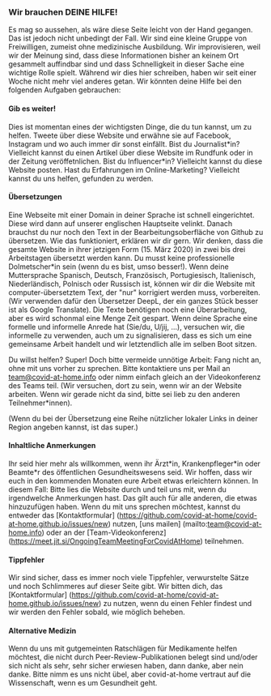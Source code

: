 ### Wir brauchen DEINE HILFE!

Es mag so aussehen, als wäre diese Seite leicht von der Hand gegangen. Das ist jedoch nicht unbedingt der Fall. Wir sind eine kleine Gruppe von Freiwilligen, zumeist ohne medizinische Ausbildung. Wir improvisieren, weil wir der Meinung sind, dass diese Informationen bisher an keinem Ort gesammelt auffindbar sind und dass Schnelligkeit in dieser Sache eine wichtige Rolle spielt. Während wir dies hier schreiben, haben wir seit einer Woche nicht mehr viel anderes getan. Wir könnten deine Hilfe bei den folgenden Aufgaben gebrauchen:

#### Gib es weiter!

Dies ist momentan eines der wichtigsten Dinge, die du tun kannst, um zu helfen. Tweete über diese Website und erwähne sie auf Facebook, Instagram und wo auch immer dir sonst einfällt. Bist du Journalist\*in? Vielleicht kannst du einen Artikel über diese Website im Rundfunk oder in der Zeitung veröffetnlichen. Bist du Influencer\*in? Vielleicht kannst du diese Website posten. Hast du Erfahrungen im Online-Marketing? Vielleicht kannst du uns helfen, gefunden zu werden.

#### Übersetzungen

Eine Webseite mit einer Domain in deiner Sprache ist schnell eingerichtet. Diese wird dann auf unserer englischen Hauptseite velinkt. Danach brauchst du nur noch den Text in der Bearbeitungsoberfläche von Github zu übersetzen. Wie das funktioniert, erklären wir dir gern. Wir denken, dass die gesamte Website in ihrer jetzigen Form (15. März 2020) in zwei bis drei Arbeitstagen übersetzt werden kann. Du musst keine professionelle Dolmetscher\*in sein (wenn du es bist, umso besser!). Wenn deine Muttersprache Spanisch, Deutsch, Französisch, Portugiesisch, Italienisch, Niederländisch, Polnisch oder Russisch ist, können wir dir die Website mit computer-übersetztem Text, der "nur" korrigiert werden muss, vorbereiten. (Wir verwenden dafür den Übersetzer DeepL, der ein ganzes Stück besser ist als Google Translate). Die Texte benötigen noch eine Überarbeitung, aber es wird schonmal eine Menge Zeit gespart. Wenn deine Sprache eine formelle und informelle Anrede hat (Sie/du, U/jij, ...), versuchen wir, die informelle zu verwenden, auch um zu signalisieren, dass es sich um eine gemeinsame Arbeit handelt und wir letztendlich alle im selben Boot sitzen.

Du willst helfen? Super! Doch bitte vermeide unnötige Arbeit: Fang nicht an, ohne mit uns vorher zu sprechen. Bitte kontaktiere uns per Mail an team@covid-at-home.info oder nimm einfach gleich an der Videokonferenz des Teams teil. (Wir versuchen, dort zu sein, wenn wir an der Website arbeiten. Wenn wir gerade nicht da sind, bitte sei lieb zu den anderen Teilnehmer\*innen).

(Wenn du bei der Übersetzung eine Reihe nützlicher lokaler Links in deiner Region angeben kannst, ist das super.)

#### Inhaltliche Anmerkungen

Ihr seid hier mehr als willkommen, wenn ihr Ärzt\*in, Krankenpfleger\*in oder Beamte\*r des öffentlichen Gesundheitswesens seid. Wir hoffen, dass wir euch in den kommenden Monaten eure Arbeit etwas erleichtern können. In diesem Fall: Bitte lies die Website durch und teil uns mit, wenn du irgendwelche Anmerkungen hast. Das gilt auch für alle anderen, die etwas hinzuzufügen haben. Wenn du mit uns sprechen möchtest, kannst du entweder das [Kontaktformular] (https://github.com/covid-at-home/covid-at-home.github.io/issues/new) nutzen, [uns mailen] (mailto:team@covid-at-home.info) oder an der [Team-Videokonferenz] (https://meet.jit.si/OngoingTeamMeetingForCovidAtHome) teilnehmen.

#### Tippfehler

Wir sind sicher, dass es immer noch viele Tippfehler, verwurstelte Sätze und noch Schlimmeres auf dieser Seite gibt. Wir bitten dich, das [Kontaktformular] (https://github.com/covid-at-home/covid-at-home.github.io/issues/new) zu nutzen, wenn du einen Fehler findest und wir werden den Fehler sobald, wie möglich beheben.

#### Alternative Medizin

Wenn du uns mit gutgemeinten Ratschlägen für Medikamente helfen möchtest, die nicht durch Peer-Review-Publikationen belegt sind und/oder sich nicht als sehr, sehr sicher erwiesen haben, dann danke, aber nein danke. Bitte nimm es uns nicht übel, aber covid-at-home vertraut auf die Wissenschaft, wenn es um Gesundheit geht.
